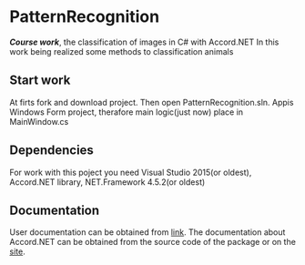 # PatternRecognition
***Сourse work***, the classification of images in С# with Accord.NET
In this work being realized some methods to classification animals
## Start work
At firts fork and download project. Then open PatternRecognition.sln. Appis Windows Form project, therafore main logic(just now) place in MainWindow.cs

## Dependencies
For work with this poject you need Visual Studio 2015(or oldest), Accord.NET library, NET.Framework 4.5.2(or oldest)

## Documentation
User documentation can be obtained from [link](https://docs.microsoft.com/en-us/dotnet/csharp/).
The documentation about Accord.NET can be obtained from the source code of the package or on the [site](https://accord-framework.net).
